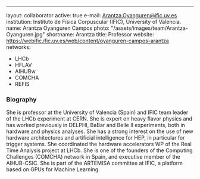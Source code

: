 ---
layout: collaborator
active: true
e-mail: Arantza.Oyanguren@ific.uv.es
institution: Instituto de Física Corpuscular (IFIC), University of Valencia. 
name: Arantza Oyanguren Campos
photo: "/assets/images/team/Arantza-Oyanguren.jpg"
shortname: Arantza
title: Professor
website: https://webific.ific.uv.es/web/content/oyanguren-campos-arantza
networks:
  - LHCb
  - HFLAV
  - AIHUBw
  - COMCHA
  - REFIS
  

### Biography
She is professor at the University of Valencia (Spain) and IFIC team leader of the LHCb experiment at CERN. She is expert on heavy flavor physics and has worked previously in DELPHI, BaBar and Belle II experiments, both in hardware and physics analyses. 
She has a strong interest on the use of new hardware architectures and artificial intelligence for HEP, in particular for trigger systems. She coordinated the hardware accelerators WP of the Real Time Analysis project at LHCb. She is one of the founders of the Computing Challenges (COMCHA) network in Spain, and executive member of the AIHUB-CSIC. She is part of the ARTEMISA committee at IFIC, a platform based on GPUs for Machine Learning.


